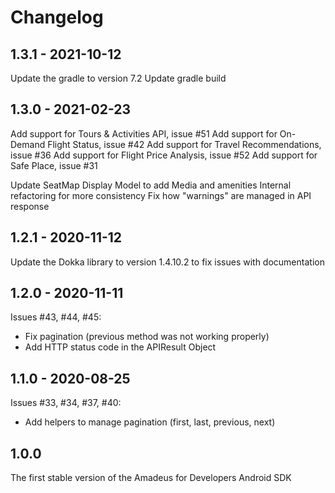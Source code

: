 # Changelog

## 1.3.1 - 2021-10-12
Update the gradle to version 7.2
Update gradle build

## 1.3.0 - 2021-02-23
Add support for Tours & Activities API, issue #51
Add support for On-Demand Flight Status, issue #42
Add support for Travel Recommendations, issue #36
Add support for Flight Price Analysis, issue #52
Add support for Safe Place, issue #31

Update SeatMap Display Model to add Media and amenities
Internal refactoring for more consistency
Fix how "warnings" are managed in API response
## 1.2.1 - 2020-11-12

Update the Dokka library to version 1.4.10.2 to fix issues with documentation

## 1.2.0 - 2020-11-11
Issues #43, #44, #45:
- Fix pagination (previous method was not working properly)
- Add HTTP status code in the APIResult Object

## 1.1.0 - 2020-08-25

Issues #33, #34, #37, #40:
- Add helpers to manage pagination (first, last, previous, next)

## 1.0.0

The first stable version of the Amadeus for Developers Android SDK

